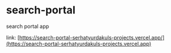 # search-portal
 search portal app





link:  [https://search-portal-serhatyurdakuls-projects.vercel.app/](https://search-portal-serhatyurdakuls-projects.vercel.app)



